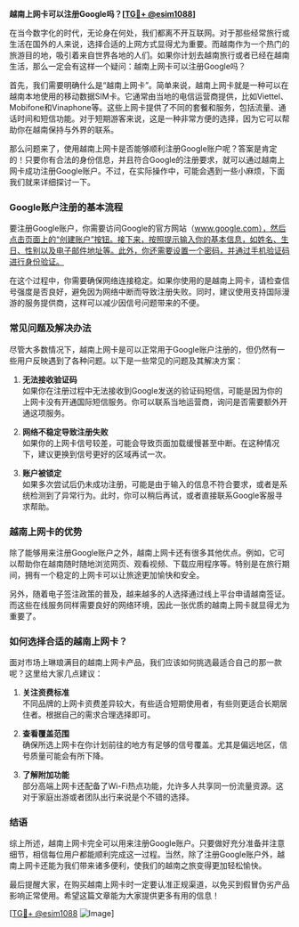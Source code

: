 **越南上网卡可以注册Google吗？[[TG💪+ @esim1088](https://t.me/s/esim1088)]**

在当今数字化的时代，无论身在何处，我们都离不开互联网。对于那些经常旅行或生活在国外的人来说，选择合适的上网方式显得尤为重要。而越南作为一个热门的旅游目的地，吸引着来自世界各地的人们。如果你计划去越南旅行或者已经在越南生活，那么一定会有这样一个疑问：越南上网卡可以注册Google吗？

首先，我们需要明确什么是“越南上网卡”。简单来说，越南上网卡就是一种可以在越南本地使用的移动数据SIM卡。它通常由当地的电信运营商提供，比如Viettel、Mobifone和Vinaphone等。这些上网卡提供了不同的套餐和服务，包括流量、通话时间和短信功能。对于短期游客来说，这是一种非常方便的选择，因为它可以帮助你在越南保持与外界的联系。

那么问题来了，使用越南上网卡是否能够顺利注册Google账户呢？答案是肯定的！只要你有合法的身份信息，并且符合Google的注册要求，就可以通过越南上网卡成功注册Google账户。不过，在实际操作中，可能会遇到一些小麻烦，下面我们就来详细探讨一下。

### Google账户注册的基本流程

要注册Google账户，你需要访问Google的官方网站（www.google.com），然后点击页面上的“创建账户”按钮。接下来，按照提示输入你的基本信息，如姓名、生日、性别以及电子邮件地址等。此外，你还需要设置一个密码，并通过手机验证码进行身份验证。

在这个过程中，你需要确保网络连接稳定。如果你使用的是越南上网卡，请检查信号强度是否良好，避免因为网络中断而导致注册失败。同时，建议使用支持国际漫游的服务提供商，这样可以减少因信号问题带来的不便。

### 常见问题及解决办法

尽管大多数情况下，越南上网卡是可以正常用于Google账户注册的，但仍然有一些用户反映遇到了各种问题。以下是一些常见的问题及其解决方案：

1. **无法接收验证码**  
   如果你在注册过程中无法接收到Google发送的验证码短信，可能是因为你的上网卡没有开通国际短信服务。你可以联系当地运营商，询问是否需要额外开通这项服务。

2. **网络不稳定导致注册失败**  
   如果你的上网卡信号较差，可能会导致页面加载缓慢甚至中断。在这种情况下，建议更换到信号更好的区域再试一次。

3. **账户被锁定**  
   如果多次尝试后仍未成功注册，可能是由于输入的信息不符合要求，或者是系统检测到了异常行为。此时，你可以稍后再试，或者直接联系Google客服寻求帮助。

### 越南上网卡的优势

除了能够用来注册Google账户之外，越南上网卡还有很多其他优点。例如，它可以帮助你在越南随时随地浏览网页、观看视频、下载应用程序等。特别是在旅行期间，拥有一个稳定的上网卡可以让旅途更加愉快和安全。

另外，随着电子签注政策的普及，越来越多的人选择通过线上平台申请越南签证。而这些在线服务同样需要良好的网络环境，因此一张优质的越南上网卡就显得尤为重要了。

### 如何选择合适的越南上网卡？

面对市场上琳琅满目的越南上网卡产品，我们应该如何挑选最适合自己的那一款呢？这里给大家几点建议：

1. **关注资费标准**  
   不同品牌的上网卡资费差异较大，有些适合短期使用者，有些则更适合长期居住者。根据自己的需求合理选择即可。

2. **查看覆盖范围**  
   确保所选上网卡在你计划前往的地方有足够的信号覆盖。尤其是偏远地区，信号质量可能会有所下降。

3. **了解附加功能**  
   部分高端上网卡还配备了Wi-Fi热点功能，允许多人共享同一份流量资源。这对于家庭出游或者团队出行来说是个不错的选择。

### 结语

综上所述，越南上网卡完全可以用来注册Google账户。只要做好充分准备并注意细节，相信每位用户都能顺利完成这一过程。当然，除了注册Google账户外，越南上网卡还能为我们带来诸多便利，使我们的越南之旅变得更加轻松愉快。

最后提醒大家，在购买越南上网卡时一定要认准正规渠道，以免买到假冒伪劣产品影响正常使用。希望这篇文章能为大家提供更多有用的信息！

[[TG💪+ @esim1088](https://t.me/s/esim1088) ![Image](https://i.postimg.cc/4NQfJmqS/Snipaste-2025-05-13-00-14-12.png)]